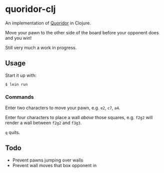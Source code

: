 # quoridor-clj

An implementation of [Quoridor](https://en.wikipedia.org/wiki/Quoridor) in Clojure.

Move your pawn to the other side of the board before your opponent does and you win!

Still very much a work in progress.

## Usage

Start it up with:

`$ lein run`

### Commands

Enter two characters to move your pawn, e.g. `e2`, `c7`, `a4`.

Enter four characters to place a wall _above_ those squares, e.g. `f2g2` will render a wall between `f2g2` and `f3g3`.

`q` quits.

## Todo

* Prevent pawns jumping over walls
* Prevent wall moves that box opponent in
